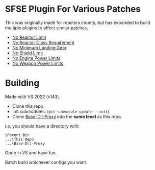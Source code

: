 # SFSE Plugin For Various Patches

This was originally made for reactors counts, but has expanded to build multiple plugins to affect similar patches.

- [No Reactor Limit](https://www.nexusmods.com/starfield/mods/1169)
- [No Reactor Class Requirement](https://www.nexusmods.com/starfield/mods/1482)
- [No Minimum Landing Gear](https://www.nexusmods.com/starfield/mods/1479)
- [No Shield Limit](https://www.nexusmods.com/starfield/mods/1475)
- [No Engine Power Limits](https://www.nexusmods.com/starfield/mods/1511)
- [No Weapon Power Limits](https://www.nexusmods.com/starfield/mods/1510)

# Building

Made with VS 2022 (v143).

- Clone this repo.
- Init submodules. (`git submodule update --init`)
- Clone [Base-Dll-Proxy](https://github.com/Synthlight/Base-Dll-Proxy) into the **same level** as this repo.

i.e. you should have a directory with:
```
\Parent Dir
...\This Repo
...\Base-Dll-Proxy
```

Open in VS and have fun.

Batch build whichever configs you want.